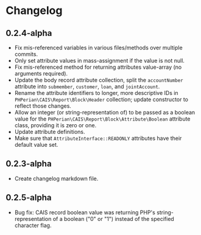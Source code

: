 # Changelog

## 0.2.4-alpha

- Fix mis-referenced variables in various files/methods over multiple commits.
- Only set attribute values in mass-assignment if the value is not null.
- Fix mis-referenced method for returning attributes value-array (no arguments required).
- Update the body record attribute collection, split the `accountNumber` attribute into `submember`, `customer`, `loan`, and `jointAccount`.
- Rename the attribute identifiers to longer, more descriptive IDs in `PHPerian\CAIS\Report\Block\Header` collection; update constructor to reflect those changes.
- Allow an integer (or string-representation of) to be passed as a boolean value for the `PHPerian\CAIS\Report\Block\Attribute\Boolean` attribute class, providing it is zero or one.
- Update attribute definitions.
- Make sure that `AttributeInterface::READONLY` attributes have their default value set.

## 0.2.3-alpha

- Create changelog markdown file.

## 0.2.5-alpha

- Bug fix: CAIS record boolean value was returning PHP's string-representation of a boolean ("0" or "1") instead of the specified character flag.
